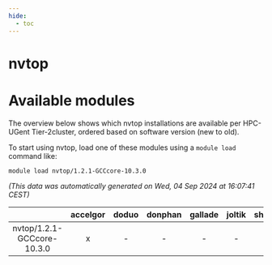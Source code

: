 ```yaml
---
hide:
  - toc
---
```


nvtop
=====

# Available modules


The overview below shows which nvtop installations are available per HPC-UGent Tier-2cluster, ordered based on software version (new to old).

To start using nvtop, load one of these modules using a `module load` command like:

```shell
module load nvtop/1.2.1-GCCcore-10.3.0
```

*(This data was automatically generated on Wed, 04 Sep 2024 at 16:07:41 CEST)*  

| |accelgor|doduo|donphan|gallade|joltik|shinx|skitty|
| :---: | :---: | :---: | :---: | :---: | :---: | :---: | :---: |
|nvtop/1.2.1-GCCcore-10.3.0|x|-|-|-|-|-|-|
